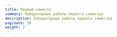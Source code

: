 ```yaml
---
title: Первый семестр 
summary: Лабораторные работы первого семестра
description: Лабораторные работы первого семестра
paginate: 20
weight: 2
---
```

